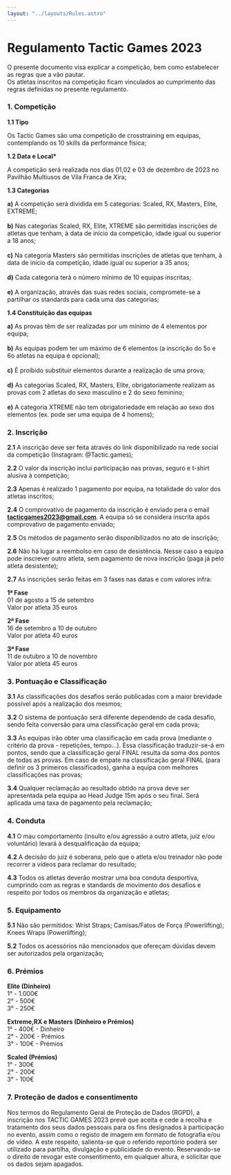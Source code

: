 ```yaml
---
layout: "../layouts/Rules.astro"
---
```


# Regulamento Tactic Games 2023

O presente documento visa explicar a competição, bem como estabelecer as regras que a vão pautar.\
Os atletas inscritos na competição ficam vinculados ao cumprimento das regras definidas no presente regulamento.

### 1\. Competição

**1.1 Tipo**

Os Tactic Games são uma competição de crosstraining em equipas, contemplando os 10 skills da performance física;

**1.2 Data e Local\***

A competição será realizada nos dias 01,02 e 03 de dezembro de 2023 no Pavilhão Multiusos de Vila Franca de Xira;

**1.3 Categorias**

**a)** A competição será dividida em 5 categorias: Scaled, RX, Masters, Elite, EXTREME;\
\
**b)** Nas categorias Scaled, RX, Elite, XTREME são permitidas inscrições de atletas que tenham, à data de início da competição, idade igual ou superior a 18 anos;\
\
**c)** Na categoria Masters são permitidas inscrições de atletas que tenham, à data de início da competição, idade igual ou superior a 35 anos;\
\
**d)** Cada categoria terá o número mínimo de 10 equipas inscritas;\
\
**e)** A organização, através das suas redes sociais, compromete-se a partilhar os standards para cada uma das categorias;

**1.4 Constituição das equipas**

**a)** As provas têm de ser realizadas por um mínimo de 4 elementos por equipa;\
\
**b)** As equipas podem ter um máximo de 6 elementos (a inscrição do 5o e 6o atletas na equipa é opcional);\
\
**c)** É proibido substituir elementos durante a realização de uma prova;\
\
**d)** As categorias Scaled, RX, Masters, Elite, obrigatoriamente realizam as provas com 2 atletas do sexo masculino e 2 do sexo feminino;\
\
**e)** A categoria XTREME não tem obrigatoriedade em relação ao sexo dos elementos (ex. pode ser uma equipa de 4 homens);

### 2\. Inscrição

**2.1** A inscrição deve ser feita através do link disponibilizado na rede social da competição (Instagram: @Tactic.games);

**2.2** O valor da inscrição inclui participação nas provas, seguro e t-shirt alusiva à competição;

**2.3** Apenas é realizado 1 pagamento por equipa, na totalidade do valor dos atletas inscritos;

**2.4** O comprovativo de pagamento da inscrição é enviado pera o email **tacticgames2023@gmail.com**. A equipa só se considera inscrita após comprovativo de pagamento enviado;

**2.5** Os métodos de pagamento serão disponibilizados no ato de inscrição;

**2.6** Não há lugar a reembolso em caso de desistência. Nesse caso a equipa pode inscrever outro atleta, sem pagamento de nova inscrição (paga já pelo atleta desistente);

**2.7** As inscrições serão feitas em 3 fases nas datas e com valores infra:

**1ª Fase**\
01 de agosto a 15 de setembro\
Valor por atleta 35 euros

**2ª Fase**\
16 de setembro a 10 de outubro\
Valor por atleta 40 euros

**3ª Fase**\
11 de outubro a 10 de novembro\
Valor por atleta 45 euros

### 3\. Pontuação e Classificação

**3.1** As classificações dos desafios serão publicadas com a maior brevidade possível após a realização dos mesmos;

**3.2** O sistema de pontuação será diferente dependendo de cada desafio, sendo feita conversão para uma classificação geral em cada prova;

**3.3** As equipas irão obter uma classificação em cada prova (mediante o critério da prova - repetições, tempo...). Essa classificação traduzir-se-á em pontos, sendo que a classificação geral FINAL resulta da soma dos pontos de todas as provas. Em caso de empate na classificação geral FINAL (para definir os 3 primeiros classificados), ganha a equipa com melhores classificações nas provas;

**3.4** Qualquer reclamação ao resultado obtido na prova deve ser apresentada pela equipa ao Head Judge 15m após o seu final. Será aplicada uma taxa de pagamento pela reclamação;

### 4\. Conduta

**4.1** O mau comportamento (insulto e/ou agressão a outro atleta, juíz e/ou voluntário) levará à desqualificação da equipa;

**4.2** A decisão do juiz é soberana, pelo que o atleta e/ou treinador não pode recorrer a vídeos para reclamar do resultado;

**4.3** Todos os atletas deverão mostrar uma boa conduta desportiva, cumprindo com as regras e standards de movimento dos desafios e respeito por todos os membros da organização e atletas;

### 5\. Equipamento

**5.1** Não são permitidos: Wrist Straps; Camisas/Fatos de Força (Powerlifting); Knees Wraps (Powerlifting);

**5.2** Todos os acessórios não mencionados que ofereçam dúvidas devem ser autorizados pela organização;

### 6\. Prémios

**Elite (Dinheiro)**\
1° - 1.000€\
2° - 500€\
3° - 250€

**Extreme,RX e Masters (Dinheiro e Prémios)**\
1° - 400€ - Dinheiro\
2° - 200€ - Prémios\
3° - 100€ - Prémios

**Scaled (Prémios)**\
1° - 300€\
2° - 200€\
3° - 100€

### 7\. Proteção de dados e consentimento

Nos termos do Regulamento Geral de Proteção de Dados (RGPD), a inscrição nos TACTIC GAMES 2023 prevê que aceita e cede a recolha e tratamento dos seus dados pessoais para os fins designados à participação no evento, assim como o registo de imagem em formato de fotografia e/ou de vídeo. A este respeito, salienta-se que o referido reportório poderá ser utilizado para partilha, divulgação e publicidade do evento. Reservando-se o direito de revogar este consentimento, em qualquer altura, e solicitar que os dados sejam apagados.
